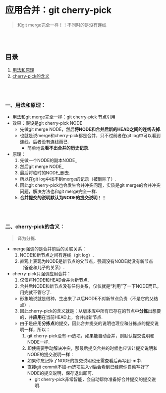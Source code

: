 # 应用合并：git cherry-pick
> 和git merge完全一样！！不同时的是没有连线

<br><br>

## 目录
1. [用法和原理](#一用法和原理)
2. [cherry-pick的含义](#二cherry-pick的含义)

<br><br>

### 一、用法和原理：

- 用法和git merge完全一样：git cherry-pick 节点引用
- 效果：假设是git cherry-pick NODE
  - 先做git merge NODE，然后**将NODE和合并后新的HEAD之间的连线去掉**.
  - 也就是说merge和cherry-pick都是合并，只不过前者在git log中可以看到连线，后者没有连线而已.
    - 简单地说**看不出合并的历史记录**.
- 原理：
  1. 先做一个NODE的副本NODE_
  2. 然后git merge NODE_
  3. 最后将临时的NODE_删去.
    - 所以在git log中找不到merge的记录（被删除了）.
  4. 因此git cherry-pick也会发生合并冲突问题，实质是git merge的合并冲突问题，解决方法也和git merge完全一样.
  5. **合并提交的说明默认为NODE的提交说明！！**

<br><br>

### 二、cherry-pick的含义：
> 译为分拣.

- merge强调的是合并前后的关联关系：
  1. NODE和新节点之间有连线（git log）.
  2. 直观上表现为NODE是新节点的父节点，强调没有NODE就没有新节点（爸爸和儿子的关系）.
- cherry-pick只强调应用合并：
  1. 仅仅将NODE和HEAD合并为新节点.
  2. 合并后NODE和新节点没有任何关系，仅仅就是“利用”了一下NODE而已，用完就不管它了.
    - 形象地说就是借种，生出来了以后NODE不对新节点负责（不是它的父结点）.
  3. 因此cherry-pick的含义就是：从版本库中所有已存在的节点中**分拣**出想要的，并**应用**在当前HEAD上，合并出新节点.
    - 由于是应用**分拣点**的提交，因此合并提交的说明也理应和分拣点的提交说明一样，所以：
      1. git cherry-pick没有-m选项，如果能自动合并，则默认提交说明和NODE一样.
      2. 即使需要手动解决冲突，那最后提交合并的时候也应该让提交说明和NODE的提交说明一样：
        - 如果你忘记掉了NODE的提交说明也无需查看后再写到-m中.
        - 直接git commit不加-m选项进入vi后会看到已经帮你自动写好了NODE的提交说明，保存退出即可.
          - git cherry-pick非常智能，会自动帮你准备好合并提交的提交说明.
